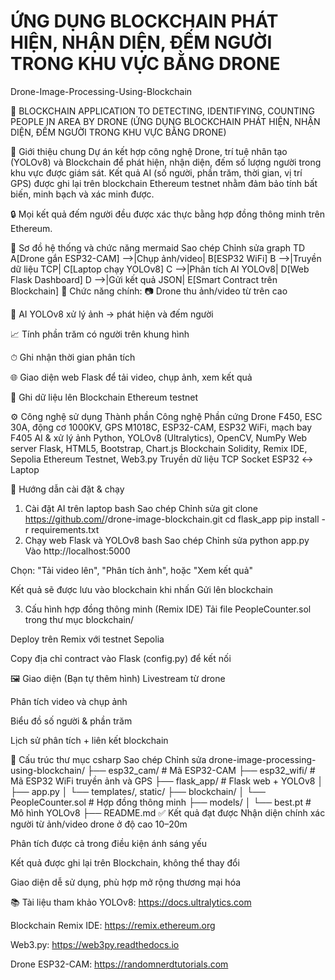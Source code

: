 # ỨNG DỤNG BLOCKCHAIN PHÁT HIỆN, NHẬN DIỆN, ĐẾM NGƯỜI TRONG KHU VỰC BẰNG DRONE
Drone-Image-Processing-Using-Blockchain

📡 BLOCKCHAIN ​​APPLICATION TO DETECTING, IDENTIFYING, COUNTING PEOPLE IN AREA BY DRONE
(ỨNG DỤNG BLOCKCHAIN PHÁT HIỆN, NHẬN DIỆN, ĐẾM NGƯỜI TRONG KHU VỰC BẰNG DRONE)

📌 Giới thiệu chung
Dự án kết hợp công nghệ Drone, trí tuệ nhân tạo (YOLOv8) và Blockchain để phát hiện, nhận diện, đếm số lượng người trong khu vực được giám sát. Kết quả AI (số người, phần trăm, thời gian, vị trí GPS) được ghi lại trên blockchain Ethereum testnet nhằm đảm bảo tính bất biến, minh bạch và xác minh được.

🔒 Mọi kết quả đếm người đều được xác thực bằng hợp đồng thông minh trên Ethereum.

🧭 Sơ đồ hệ thống và chức năng
mermaid
Sao chép
Chỉnh sửa
graph TD
    A[Drone gắn ESP32-CAM] -->|Chụp ảnh/video| B[ESP32 WiFi]
    B -->|Truyền dữ liệu TCP| C[Laptop chạy YOLOv8]
    C -->|Phân tích AI YOLOv8| D[Web Flask Dashboard]
    D -->|Gửi kết quả JSON| E[Smart Contract trên Blockchain]
🔧 Chức năng chính:
📷 Drone thu ảnh/video từ trên cao

🧠 AI YOLOv8 xử lý ảnh → phát hiện và đếm người

📈 Tính phần trăm có người trên khung hình

⏱ Ghi nhận thời gian phân tích

🌐 Giao diện web Flask để tải video, chụp ảnh, xem kết quả

🔗 Ghi dữ liệu lên Blockchain Ethereum testnet

⚙️ Công nghệ sử dụng
Thành phần	Công nghệ
Phần cứng	Drone F450, ESC 30A, động cơ 1000KV, GPS M1018C, ESP32-CAM, ESP32 WiFi, mạch bay F405
AI & xử lý ảnh	Python, YOLOv8 (Ultralytics), OpenCV, NumPy
Web server	Flask, HTML5, Bootstrap, Chart.js
Blockchain	Solidity, Remix IDE, Sepolia Ethereum Testnet, Web3.py
Truyền dữ liệu	TCP Socket ESP32 ↔ Laptop

🧪 Hướng dẫn cài đặt & chạy
1. Cài đặt AI trên laptop
bash
Sao chép
Chỉnh sửa
git clone https://github.com/<your-username>/drone-image-blockchain.git
cd flask_app
pip install -r requirements.txt
2. Chạy web Flask và YOLOv8
bash
Sao chép
Chỉnh sửa
python app.py
Vào http://localhost:5000

Chọn: "Tải video lên", "Phân tích ảnh", hoặc "Xem kết quả"

Kết quả sẽ được lưu vào blockchain khi nhấn Gửi lên blockchain

3. Cấu hình hợp đồng thông minh (Remix IDE)
Tải file PeopleCounter.sol trong thư mục blockchain/

Deploy trên Remix với testnet Sepolia

Copy địa chỉ contract vào Flask (config.py) để kết nối

🖼 Giao diện (Bạn tự thêm hình)
Livestream từ drone

Phân tích video và chụp ảnh

Biểu đồ số người & phần trăm

Lịch sử phân tích + liên kết blockchain

📁 Cấu trúc thư mục
csharp
Sao chép
Chỉnh sửa
drone-image-processing-using-blockchain/
├── esp32_cam/                # Mã ESP32-CAM
├── esp32_wifi/               # Mã ESP32 WiFi truyền ảnh và GPS
├── flask_app/                # Flask web + YOLOv8
│   ├── app.py
│   └── templates/, static/
├── blockchain/
│   └── PeopleCounter.sol     # Hợp đồng thông minh
├── models/
│   └── best.pt               # Mô hình YOLOv8
├── README.md
✅ Kết quả đạt được
Nhận diện chính xác người từ ảnh/video drone ở độ cao 10–20m

Phân tích được cả trong điều kiện ánh sáng yếu

Kết quả được ghi lại trên Blockchain, không thể thay đổi

Giao diện dễ sử dụng, phù hợp mở rộng thương mại hóa

📚 Tài liệu tham khảo
YOLOv8: https://docs.ultralytics.com

Blockchain Remix IDE: https://remix.ethereum.org

Web3.py: https://web3py.readthedocs.io

Drone ESP32-CAM: https://randomnerdtutorials.com
